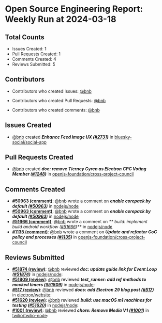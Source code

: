 # Open Source Engineering Report: Weekly Run at 2024-03-18

## Total Counts

* Issues Created: 1
* Pull Requests Created: 1
* Comments Created: 4
* Reviews Submitted: 5

## Contributors

* Contributors who created Issues: [@bnb](https://github.com/bnb)

* Contributors who created Pull Requests: [@bnb](https://github.com/bnb)

* Contributors who created comments: [@bnb](https://github.com/bnb)

## Issues Created

* [@bnb](https://github.com/bnb) created _**Enhance Feed Image UX ([#2731](https://github.com/bluesky-social/social-app/issues/2731))**_ in [bluesky-social/social-app](https://github.com/bluesky-social/social-app)

## Pull Requests Created

* [@bnb](https://github.com/bnb) created _**doc: remove Tierney Cyren as Electron CPC Voting Member ([#1248](https://github.com/openjs-foundation/cross-project-council/pull/1248))**_ in [openjs-foundation/cross-project-council](https://github.com/openjs-foundation/cross-project-council)

## Comments Created

* **[#50963 (comment)](https://github.com/nodejs/node/issues/50963#issuecomment-1965844899)**: [@bnb](https://github.com/bnb) wrote a comment on _**enable corepack by default ([#50963](https://github.com/nodejs/node/issues/50963))**_ in [nodejs/node](https://github.com/nodejs/node)
* **[#50963 (comment)](https://github.com/nodejs/node/issues/50963#issuecomment-1964470791)**: [@bnb](https://github.com/bnb) wrote a comment on _**enable corepack by default ([#50963](https://github.com/nodejs/node/issues/50963))**_ in [nodejs/node](https://github.com/nodejs/node)
* **[#51666 (comment)](https://github.com/nodejs/node/pull/51666#issuecomment-1964275254)**: [@bnb](https://github.com/bnb) wrote a comment on _** build: implement build android workflow ([#51666](https://github.com/nodejs/node/pull/51666))**_ in [nodejs/node](https://github.com/nodejs/node)
* **[#1135 (comment)](https://github.com/openjs-foundation/cross-project-council/pull/1135#issuecomment-1936354489)**: [@bnb](https://github.com/bnb) wrote a comment on _**Update and refactor CoC policy and processes ([#1135](https://github.com/openjs-foundation/cross-project-council/pull/1135))**_ in [openjs-foundation/cross-project-council](https://github.com/openjs-foundation/cross-project-council)

## Reviews Submitted

* **[#51874 (review)](https://github.com/nodejs/node/pull/51874#pullrequestreview-1901005399)**: [@bnb](https://github.com/bnb) reviewed _**doc: update guide link for Event Loop ([#51874](https://github.com/nodejs/node/pull/51874))**_ in [nodejs/node](https://github.com/nodejs/node): 
* **[#51809 (review)](https://github.com/nodejs/node/pull/51809#pullrequestreview-1901003951)**: [@bnb](https://github.com/bnb) reviewed _**test_runner: add ref methods to mocked timers ([#51809](https://github.com/nodejs/node/pull/51809))**_ in [nodejs/node](https://github.com/nodejs/node): 
* **[#517 (review)](https://github.com/electron/website/pull/517#pullrequestreview-1890869501)**: [@bnb](https://github.com/bnb) reviewed _**docs: add Electron 29 blog post ([#517](https://github.com/electron/website/pull/517))**_ in [electron/website](https://github.com/electron/website): 
* **[#51620 (review)](https://github.com/nodejs/node/pull/51620#pullrequestreview-1857083020)**: [@bnb](https://github.com/bnb) reviewed _**build: use macOS m1 machines for testing ([#51620](https://github.com/nodejs/node/pull/51620))**_ in [nodejs/node](https://github.com/nodejs/node): 
* **[#1001 (review)](https://github.com/twilio/twilio-node/pull/1001#pullrequestreview-1857080895)**: [@bnb](https://github.com/bnb) reviewed _**chore: Remove Media V1 ([#1001](https://github.com/twilio/twilio-node/pull/1001))**_ in [twilio/twilio-node](https://github.com/twilio/twilio-node): 